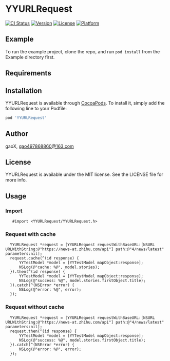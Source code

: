 # YYURLRequest

[![CI Status](http://img.shields.io/travis/G-Xi0N/YYURLRequest.svg?style=flat)](https://travis-ci.org/G-Xi0N/YYURLRequest)
[![Version](https://img.shields.io/cocoapods/v/YYURLRequest.svg?style=flat)](http://cocoapods.org/pods/YYURLRequest)
[![License](https://img.shields.io/cocoapods/l/YYURLRequest.svg?style=flat)](http://cocoapods.org/pods/YYURLRequest)
[![Platform](https://img.shields.io/cocoapods/p/YYURLRequest.svg?style=flat)](http://cocoapods.org/pods/YYURLRequest)

## Example

To run the example project, clone the repo, and run `pod install` from the Example directory first.

## Requirements

## Installation

YYURLRequest is available through [CocoaPods](http://cocoapods.org). To install
it, simply add the following line to your Podfile:

```ruby
pod 'YYURLRequest'
```

## Author

gaoX, gao497868860@163.com

## License

YYURLRequest is available under the MIT license. See the LICENSE file for more info.

## Usage

### Import

``` objc
   #import <YYURLRequest/YYURLRequest.h>
```

### Request with cache

``` objc
  YYURLRequest *request = [YYURLRequest requestWithBaseURL:[NSURL URLWithString:@"https://news-at.zhihu.com/api"] path:@"4/news/latest" parameters:nil];
  request.cache(^(id response) {
      YYTestModel *model = [YYTestModel mapObject:response];
      NSLog(@"cache: %@", model.stories);
  }).then(^(id response) {
      YYTestModel *model = [YYTestModel mapObject:response];
      NSLog(@"success: %@", model.stories.firstObject.title);
  }).catch(^(NSError *error) {
      NSLog(@"error: %@", error);
  });
```

### Request without cache

``` objc
  YYURLRequest *request = [YYURLRequest requestWithBaseURL:[NSURL URLWithString:@"https://news-at.zhihu.com/api"] path:@"4/news/latest" parameters:nil];
  request.then(^(id response) {
      YYTestModel *model = [YYTestModel mapObject:response];
      NSLog(@"success: %@", model.stories.firstObject.title);
  }).catch(^(NSError *error) {
      NSLog(@"error: %@", error);
  });
```
